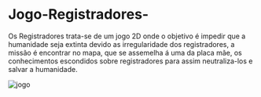 # Jogo-Registradores-
Os Registradores trata-se de um jogo 2D onde o objetivo é impedir que a humanidade seja extinta devido as irregularidade dos registradores, a missão é encontrar no mapa, que se assemelha á uma da placa mãe, os conhecimentos escondidos sobre registradores para assim neutraliza-los e salvar a humanidade.

![jogo](https://github.com/Yasbarros/Jogo-Registradores-/assets/94705864/3a29e1c0-2a85-45fa-8756-68c0df365c11)
